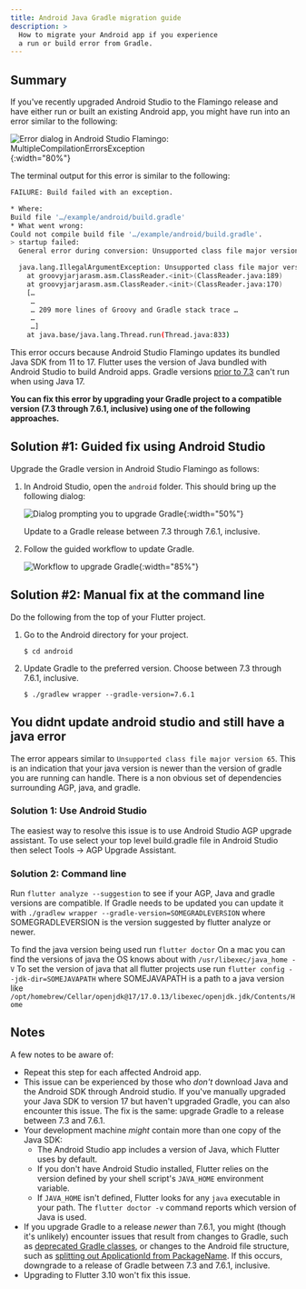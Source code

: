 ```yaml
---
title: Android Java Gradle migration guide
description: >
  How to migrate your Android app if you experience
  a run or build error from Gradle.
---
```


## Summary

If you've recently upgraded Android Studio to the Flamingo
release and have either run or built an existing Android app,
you might have run into an error similar to the following:

![Error dialog in Android Studio Flamingo: MultipleCompilationErrorsException](/assets/images/docs/releaseguide/android-studio-flamingo-error.png){:width="80%"}

The terminal output for this error is
similar to the following:


```sh
FAILURE: Build failed with an exception.

* Where:
Build file '…/example/android/build.gradle'
* What went wrong:
Could not compile build file '…/example/android/build.gradle'.
> startup failed:
  General error during conversion: Unsupported class file major version 61

  java.lang.IllegalArgumentException: Unsupported class file major version 61
  	at groovyjarjarasm.asm.ClassReader.<init>(ClassReader.java:189)
  	at groovyjarjarasm.asm.ClassReader.<init>(ClassReader.java:170)
  	[…
  	 …
  	 … 209 more lines of Groovy and Gradle stack trace …
  	 …
  	 …]
  	at java.base/java.lang.Thread.run(Thread.java:833)
```

This error occurs because Android Studio Flamingo
updates its bundled Java SDK from 11 to 17.
Flutter uses the version of Java bundled with
Android Studio to build Android apps.
Gradle versions [prior to 7.3][] can't run
when using Java 17.

**You can fix this error by upgrading your Gradle project
to a compatible version (7.3 through 7.6.1, inclusive)
using one of the following approaches.**

[prior to 7.3]: https://docs.gradle.org/current/userguide/compatibility.html#java

## Solution #1: Guided fix using Android Studio

Upgrade the Gradle version in Android Studio Flamingo
as follows:

1. In Android Studio, open the `android` folder.
   This should bring up the following dialog: 

   ![Dialog prompting you to upgrade Gradle](/assets/images/docs/releaseguide/android-studio-flamingo-upgrade-alert.png){:width="50%"}

   Update to a Gradle release between 7.3 through 7.6.1, inclusive.

1. Follow the guided workflow to update Gradle.

   ![Workflow to upgrade Gradle](/assets/images/docs/releaseguide/android-studio-flamingo-gradle-upgrade.png){:width="85%"}

## Solution #2: Manual fix at the command line

Do the following from the top of your Flutter project.

1. Go to the Android directory for your project.

   ```console
   $ cd android
   ```

1. Update Gradle to the preferred version. Choose between 7.3 through 7.6.1, inclusive.

   ```console
   $ ./gradlew wrapper --gradle-version=7.6.1
   ```

## You didnt update android studio and still have a java error
The error appears similar to `Unsupported class file major version 65`. 
This is an indication that your java version is newer than the version of
gradle you are running can handle. There is a non obvious set of dependencies
surrounding AGP, java, and gradle. 

### Solution 1: Use Android Studio 
The easiest way to resolve this issue is to use Android Studio AGP upgrade assistant. 
To use select your top level build.gradle file in Android Studio then select 
Tools -> AGP Upgrade Assistant. 

### Solution 2: Command line
Run `flutter analyze --suggestion` to see if your AGP, Java and gradle versions are compatible. 
If Gradle needs to be updated you can update it with `./gradlew wrapper --gradle-version=SOMEGRADLEVERSION`
where SOMEGRADLEVERSION is the version suggested by flutter analyze or newer. 

To find the java version being used run `flutter doctor`
On a mac you can find the versions of java the OS knows about with `/usr/libexec/java_home -V` 
To set the version of java that all flutter projects use run `flutter config --jdk-dir=SOMEJAVAPATH`
where SOMEJAVAPATH is a path to a java version like `/opt/homebrew/Cellar/openjdk@17/17.0.13/libexec/openjdk.jdk/Contents/Home`

## Notes

A few notes to be aware of:

* Repeat this step for each affected Android app.
* This issue can be experienced by those who
  _don't_ download Java and the Android SDK through
  Android studio.
  If you've manually upgraded your Java SDK to
  version 17 but haven't upgraded Gradle, you can
  also encounter this issue. The fix is the same:
  upgrade Gradle to a release between 7.3 and 7.6.1.
* Your development machine _might_ contain more
  than one copy of the Java SDK:
  * The Android Studio app includes a version of Java,
    which Flutter uses by default.
  * If you don't have Android Studio installed,
    Flutter relies on the version defined by your
    shell script's `JAVA_HOME` environment variable.
  * If `JAVA_HOME` isn't defined, Flutter looks
    for any `java` executable in your path.
    The `flutter doctor -v` command reports which version
    of Java is used.
* If you upgrade Gradle to a release _newer_ than 7.6.1,
  you might (though it's unlikely) encounter issues
  that result from changes to Gradle, such as
  [deprecated Gradle classes][], or changes to the
  Android file structure, such as
  [splitting out ApplicationId from PackageName][].
  If this occurs, downgrade to a release of Gradle
  between 7.3 and 7.6.1, inclusive.
* Upgrading to Flutter 3.10 won't fix this issue.

[deprecated Gradle classes]: https://docs.gradle.org/7.6/javadoc/deprecated-list.html
[issue 122609]: {{site.repo.flutter}}/issues/122609
[splitting out ApplicationId from PackageName]: http://tools.android.com/tech-docs/new-build-system/applicationid-vs-packagename
